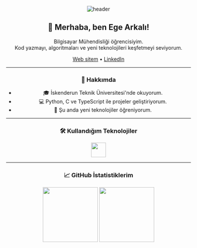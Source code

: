 <!-- Banner -->
<p align="center">
  <img src="https://capsule-render.vercel.app/api?type=waving&color=6a11cb,2575fc&height=180&section=header&text=Ege%20Arkalı&fontSize=40&fontAlignY=35&desc=Computer%20Engineer%20%7C%20Turkey&descAlignY=60&descAlign=62" alt="header"/>
</p>

<div align="center">

<h2>👋 Merhaba, ben Ege Arkalı!</h2>
<p>Bilgisayar Mühendisliği öğrencisiyim.<br>
Kod yazmayı, algoritmaları ve yeni teknolojileri keşfetmeyi seviyorum.</p>
<p>
  <a href="https://arkali.com.tr" target="_blank">Web sitem</a> •
  <a href="https://www.linkedin.com/in/earkali" target="_blank">LinkedIn</a>
</p>

---

### 📝 Hakkımda

- 🎓 İskenderun Teknik Üniversitesi'nde okuyorum.
- 💻 Python, C ve TypeScript ile projeler geliştiriyorum.
- 🌱 Şu anda yeni teknolojiler öğreniyorum.

---

### 🛠️ Kullandığım Teknolojiler

<p>
  <img src="https://skillicons.dev/icons?i=python,typescript,react,linux,git,c" height="40"/>
</p>

---

### 📈 GitHub İstatistiklerim

<p>
  <img src="https://github-readme-stats.vercel.app/api?username=earkali&show_icons=true&theme=radical" height="150"/>
  <img src="https://github-readme-streak-stats.herokuapp.com/?user=earkali&theme=radical" height="150"/>
</p>

</div>
